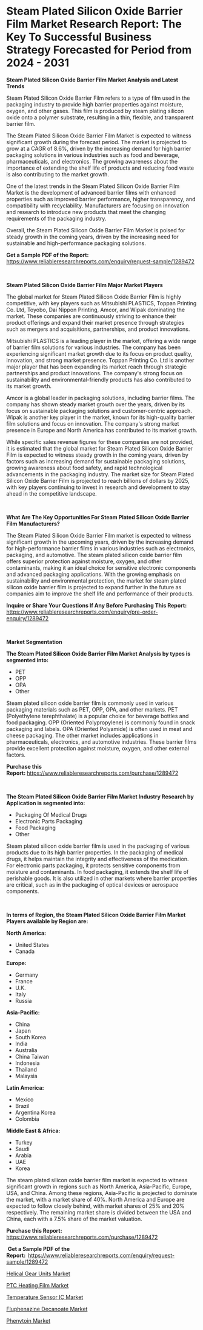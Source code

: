 <p><h1>Steam Plated Silicon Oxide Barrier Film Market Research Report: The Key To Successful Business Strategy Forecasted for Period from 2024 - 2031</h1></p><p><strong>Steam Plated Silicon Oxide Barrier Film Market Analysis and Latest Trends</strong></p>
<p><p>Steam Plated Silicon Oxide Barrier Film refers to a type of film used in the packaging industry to provide high barrier properties against moisture, oxygen, and other gases. This film is produced by steam plating silicon oxide onto a polymer substrate, resulting in a thin, flexible, and transparent barrier film.</p><p>The Steam Plated Silicon Oxide Barrier Film Market is expected to witness significant growth during the forecast period. The market is projected to grow at a CAGR of 8.6%, driven by the increasing demand for high barrier packaging solutions in various industries such as food and beverage, pharmaceuticals, and electronics. The growing awareness about the importance of extending the shelf life of products and reducing food waste is also contributing to the market growth.</p><p>One of the latest trends in the Steam Plated Silicon Oxide Barrier Film Market is the development of advanced barrier films with enhanced properties such as improved barrier performance, higher transparency, and compatibility with recyclability. Manufacturers are focusing on innovation and research to introduce new products that meet the changing requirements of the packaging industry.</p><p>Overall, the Steam Plated Silicon Oxide Barrier Film Market is poised for steady growth in the coming years, driven by the increasing need for sustainable and high-performance packaging solutions.</p></p>
<p><strong>Get a Sample PDF of the Report:&nbsp;</strong> <a href="https://www.reliableresearchreports.com/enquiry/request-sample/1289472">https://www.reliableresearchreports.com/enquiry/request-sample/1289472</a></p>
<p>&nbsp;</p>
<p><strong>Steam Plated Silicon Oxide Barrier Film Major Market Players</strong></p>
<p><p>The global market for Steam Plated Silicon Oxide Barrier Film is highly competitive, with key players such as Mitsubishi PLASTICS, Toppan Printing Co. Ltd, Toyobo, Dai Nippon Printing, Amcor, and Wipak dominating the market. These companies are continuously striving to enhance their product offerings and expand their market presence through strategies such as mergers and acquisitions, partnerships, and product innovations.</p><p>Mitsubishi PLASTICS is a leading player in the market, offering a wide range of barrier film solutions for various industries. The company has been experiencing significant market growth due to its focus on product quality, innovation, and strong market presence. Toppan Printing Co. Ltd is another major player that has been expanding its market reach through strategic partnerships and product innovations. The company's strong focus on sustainability and environmental-friendly products has also contributed to its market growth.</p><p>Amcor is a global leader in packaging solutions, including barrier films. The company has shown steady market growth over the years, driven by its focus on sustainable packaging solutions and customer-centric approach. Wipak is another key player in the market, known for its high-quality barrier film solutions and focus on innovation. The company's strong market presence in Europe and North America has contributed to its market growth.</p><p>While specific sales revenue figures for these companies are not provided, it is estimated that the global market for Steam Plated Silicon Oxide Barrier Film is expected to witness steady growth in the coming years, driven by factors such as increasing demand for sustainable packaging solutions, growing awareness about food safety, and rapid technological advancements in the packaging industry. The market size for Steam Plated Silicon Oxide Barrier Film is projected to reach billions of dollars by 2025, with key players continuing to invest in research and development to stay ahead in the competitive landscape.</p></p>
<p>&nbsp;</p>
<p><strong>What Are The Key Opportunities For Steam Plated Silicon Oxide Barrier Film Manufacturers?</strong></p>
<p><p>The Steam Plated Silicon Oxide Barrier Film market is expected to witness significant growth in the upcoming years, driven by the increasing demand for high-performance barrier films in various industries such as electronics, packaging, and automotive. The steam plated silicon oxide barrier film offers superior protection against moisture, oxygen, and other contaminants, making it an ideal choice for sensitive electronic components and advanced packaging applications. With the growing emphasis on sustainability and environmental protection, the market for steam plated silicon oxide barrier film is projected to expand further in the future as companies aim to improve the shelf life and performance of their products.</p></p>
<p><strong>Inquire or Share Your Questions If Any Before Purchasing This Report:</strong> <a href="https://www.reliableresearchreports.com/enquiry/pre-order-enquiry/1289472">https://www.reliableresearchreports.com/enquiry/pre-order-enquiry/1289472</a></p>
<p>&nbsp;</p>
<p><strong>Market Segmentation</strong></p>
<p><strong>The Steam Plated Silicon Oxide Barrier Film Market Analysis by types is segmented into:</strong></p>
<p><ul><li>PET</li><li>OPP</li><li>OPA</li><li>Other</li></ul></p>
<p><p>Steam plated silicon oxide barrier film is commonly used in various packaging materials such as PET, OPP, OPA, and other markets. PET (Polyethylene terephthalate) is a popular choice for beverage bottles and food packaging. OPP (Oriented Polypropylene) is commonly found in snack packaging and labels. OPA (Oriented Polyamide) is often used in meat and cheese packaging. The other market includes applications in pharmaceuticals, electronics, and automotive industries. These barrier films provide excellent protection against moisture, oxygen, and other external factors.</p></p>
<p><strong>Purchase this Report:&nbsp;</strong><a href="https://www.reliableresearchreports.com/purchase/1289472">https://www.reliableresearchreports.com/purchase/1289472</a></p>
<p>&nbsp;</p>
<p><strong>The Steam Plated Silicon Oxide Barrier Film Market Industry Research by Application is segmented into:</strong></p>
<p><ul><li>Packaging Of Medical Drugs</li><li>Electronic Parts Packaging</li><li>Food Packaging</li><li>Other</li></ul></p>
<p><p>Steam plated silicon oxide barrier film is used in the packaging of various products due to its high barrier properties. In the packaging of medical drugs, it helps maintain the integrity and effectiveness of the medication. For electronic parts packaging, it protects sensitive components from moisture and contaminants. In food packaging, it extends the shelf life of perishable goods. It is also utilized in other markets where barrier properties are critical, such as in the packaging of optical devices or aerospace components.</p></p>
<p>&nbsp;</p>
<p><strong>In terms of Region, the Steam Plated Silicon Oxide Barrier Film Market Players available by Region are:</strong></p>
<p>
    <p> <strong> North America: </strong>
        <ul>
            <li>United States</li>
            <li>Canada</li>
        </ul>
        </p> 
    <p> <strong> Europe: </strong>
        <ul>
            <li>Germany</li>
            <li>France</li>
            <li>U.K.</li>
            <li>Italy</li>
            <li>Russia</li>
        </ul>
        </p> 
    <p> <strong> Asia-Pacific: </strong>
        <ul>
            <li>China</li>
            <li>Japan</li>
            <li>South Korea</li>
            <li>India</li>
            <li>Australia</li>
            <li>China Taiwan</li>
            <li>Indonesia</li>
            <li>Thailand</li>
            <li>Malaysia</li>
        </ul>
        </p> 
    <p> <strong> Latin America: </strong>
        <ul>
            <li>Mexico</li>
            <li>Brazil</li>
            <li>Argentina Korea</li>
            <li>Colombia</li>
        </ul>
        </p> 
    <p> <strong> Middle East & Africa: </strong>
        <ul>
            <li>Turkey</li>
            <li>Saudi</li>
            <li>Arabia</li>
            <li>UAE</li>
            <li>Korea</li>
        </ul>
    </p>
    </p>
<p><p>The steam plated silicon oxide barrier film market is expected to witness significant growth in regions such as North America, Asia-Pacific, Europe, USA, and China. Among these regions, Asia-Pacific is projected to dominate the market, with a market share of 40%. North America and Europe are expected to follow closely behind, with market shares of 25% and 20% respectively. The remaining market share is divided between the USA and China, each with a 7.5% share of the market valuation.</p></p>
<p><strong>Purchase this Report: </strong><a href="https://www.reliableresearchreports.com/purchase/1289472">https://www.reliableresearchreports.com/purchase/1289472</a></p>
<p>&nbsp;<strong>Get a Sample PDF of the Report:&nbsp;&nbsp;</strong><a href="https://www.reliableresearchreports.com/enquiry/request-sample/1289472">https://www.reliableresearchreports.com/enquiry/request-sample/1289472</a></p>
<p><strong></strong></p>
<p><p><a href="https://five-trouble-98a.notion.site/Helical-Gear-Units-Market-Size-Growing-and-Forecasted-for-period-from-2024-2031-and-provides-compl-f25ac7e1741f472db1ce4b5e46c4744b">Helical Gear Units Market</a></p><p><a href="https://view.publitas.com/reportprime-1/global-ptc-heating-film-market-size-and-market-trends-insights-and-projections-from-2024-to-2031/">PTC Heating Film Market</a></p><p><a href="https://view.publitas.com/reportprime-1/decoding-the-temperature-sensor-ic-market-a-deep-dive-into-the-latest-market-trends-market-segmentation-and-competitive-analysis/">Temperature Sensor IC Market</a></p><p><a href="https://github.com/arionmp/Market-Research-Report-List-2/blob/main/fluphenazine-decanoate-market.md">Fluphenazine Decanoate Market</a></p><p><a href="https://github.com/pgtimber/Market-Research-Report-List-1/blob/main/phenytoin-market.md">Phenytoin Market</a></p></p>
